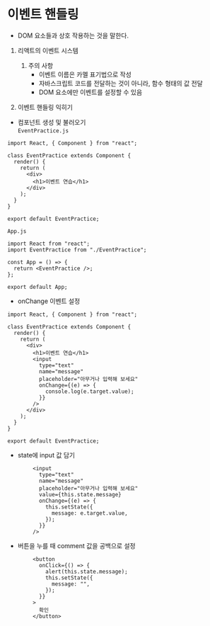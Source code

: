 # 이벤트 핸들링

- DOM 요소들과 상호 작용하는 것을 말한다.

1. 리액트의 이벤트 시스템

   1. 주의 사항
      - 이벤트 이름은 카멜 표기법으로 작성
      - 자바스크립트 코드를 전달하는 것이 아니라, 함수 형태의 값 전달
      - DOM 요소에만 이벤트를 설정할 수 있음

2. 이벤트 핸들링 익히기

- 컴포넌트 생성 및 불러오기<br/>
  `EventPractice.js `

```
import React, { Component } from "react";

class EventPractice extends Component {
  render() {
    return (
      <div>
        <h1>이벤트 연습</h1>
      </div>
    );
  }
}

export default EventPractice;

```

`App.js`

```
import React from "react";
import EventPractice from "./EventPractice";

const App = () => {
  return <EventPractice />;
};

export default App;

```

- onChange 이벤트 설정

```
import React, { Component } from "react";

class EventPractice extends Component {
  render() {
    return (
      <div>
        <h1>이벤트 연습</h1>
        <input
          type="text"
          name="message"
          placeholder="아무거나 입력해 보세요"
          onChange={(e) => {
            console.log(e.target.value);
          }}
        />
      </div>
    );
  }
}

export default EventPractice;
```

- state에 input 값 담기

```
        <input
          type="text"
          name="message"
          placeholder="아무거나 입력해 보세요"
          value={this.state.message}
          onChange={(e) => {
            this.setState({
              message: e.target.value,
            });
          }}
        />
```

- 버튼을 누를 때 comment 값을 공백으로 설정

```
        <button
          onClick={() => {
            alert(this.state.message);
            this.setState({
              message: "",
            });
          }}
        >
          확인
        </button>
```
